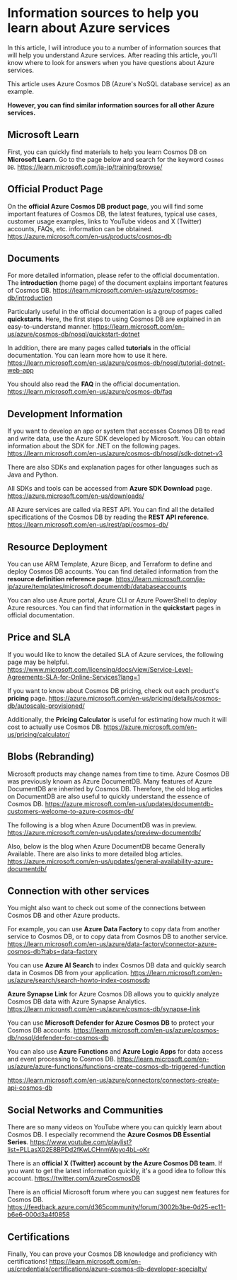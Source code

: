 # Information sources to help you learn about Azure services

In this article, I will introduce you to a number of information sources that will help you understand Azure services. After reading this article, you'll know where to look for answers when you have questions about Azure services.

This article uses Azure Cosmos DB (Azure's NoSQL database service) as an example. 

**However, you can find similar information sources for all other Azure services.**

## Microsoft Learn

First, you can quickly find materials to help you learn Cosmos DB on **Microsoft Learn**. Go to the page below and search for the keyword `Cosmos DB`.
https://learn.microsoft.com/ja-jp/training/browse/

## Official Product Page

On the **official Azure Cosmos DB product page**, you will find some important features of Cosmos DB, the latest features, typical use cases, customer usage examples, links to YouTube videos and X (Twitter) accounts, FAQs, etc. information can be obtained.
https://azure.microsoft.com/en-us/products/cosmos-db

## Documents

For more detailed information, please refer to the official documentation. The **introduction** (home page) of the document explains important features of Cosmos DB.
https://learn.microsoft.com/en-us/azure/cosmos-db/introduction

Particularly useful in the official documentation is a group of pages called **quickstarts**. Here, the first steps to using Cosmos DB are explained in an easy-to-understand manner.
https://learn.microsoft.com/en-us/azure/cosmos-db/nosql/quickstart-dotnet

In addition, there are many pages called **tutorials** in the official documentation. You can learn more how to use it here.
https://learn.microsoft.com/en-us/azure/cosmos-db/nosql/tutorial-dotnet-web-app

You should also read the **FAQ** in the official documentation.
https://learn.microsoft.com/en-us/azure/cosmos-db/faq

## Development Information

If you want to develop an app or system that accesses Cosmos DB to read and write data, use the Azure SDK developed by Microsoft. 
You can obtain information about the SDK for .NET on the following pages. 
https://learn.microsoft.com/en-us/azure/cosmos-db/nosql/sdk-dotnet-v3

There are also SDKs and explanation pages for other languages such as Java and Python.

All SDKs and tools can be accessed from **Azure SDK Download** page.
https://azure.microsoft.com/en-us/downloads/

All Azure services are called via REST API. 
You can find all the detailed specifications of the Cosmos DB by reading the **REST API reference**.
https://learn.microsoft.com/en-us/rest/api/cosmos-db/

## Resource Deployment

You can use ARM Template, Azure Bicep, and Terraform to define and deploy Cosmos DB accounts.
You can find detailed information from the **resource definition reference page**.
https://learn.microsoft.com/ja-jp/azure/templates/microsoft.documentdb/databaseaccounts

You can also use Azure portal, Azure CLI or Azure PowerShell to deploy Azure resources.
You can find that information in the **quickstart** pages in official documentation.

## Price and SLA

If you would like to know the detailed SLA of Azure services, the following page may be helpful.
https://www.microsoft.com/licensing/docs/view/Service-Level-Agreements-SLA-for-Online-Services?lang=1

If you want to know about Cosmos DB pricing, check out each product's **pricing** page.
https://azure.microsoft.com/en-us/pricing/details/cosmos-db/autoscale-provisioned/

Additionally, the **Pricing Calculator** is useful for estimating how much it will cost to actually use Cosmos DB.
https://azure.microsoft.com/en-us/pricing/calculator/

## Blobs (Rebranding)

Microsoft products may change names from time to time. Azure Cosmos DB was previously known as Azure DocumentDB. Many features of Azure DocumentDB are inherited by Cosmos DB. Therefore, the old blog articles on DocumentDB are also useful to quickly understand the essence of Cosmos DB.
https://azure.microsoft.com/en-us/updates/documentdb-customers-welcome-to-azure-cosmos-db/

The following is a blog when Azure DocumentDB was in preview.
https://azure.microsoft.com/en-us/updates/preview-documentdb/

Also, below is the blog when Azure DocumentDB became Generally Available. There are also links to more detailed blog articles.
https://azure.microsoft.com/en-us/updates/general-availability-azure-documentdb/

## Connection with other services

You might also want to check out some of the connections between Cosmos DB and other Azure products. 

For example, you can use **Azure Data Factory** to copy data from another service to Cosmos DB, or to copy data from Cosmos DB to another service.
https://learn.microsoft.com/en-us/azure/data-factory/connector-azure-cosmos-db?tabs=data-factory

You can use **Azure AI Search** to index Cosmos DB data and quickly search data in Cosmos DB from your application.
https://learn.microsoft.com/en-us/azure/search/search-howto-index-cosmosdb

**Azure Synapse Link** for Azure Cosmos DB allows you to quickly analyze Cosmos DB data with Azure Synapse Analytics.
https://learn.microsoft.com/en-us/azure/cosmos-db/synapse-link

You can use **Microsoft Defender for Azure Cosmos DB** to protect your Cosmos DB accounts.
https://learn.microsoft.com/en-us/azure/cosmos-db/nosql/defender-for-cosmos-db

You can also use **Azure Functions** and **Azure Logic Apps** for data access and event processing to Cosmos DB.
https://learn.microsoft.com/en-us/azure/azure-functions/functions-create-cosmos-db-triggered-function

https://learn.microsoft.com/en-us/azure/connectors/connectors-create-api-cosmos-db

## Social Networks and Communities

There are so many videos on YouTube where you can quickly learn about Cosmos DB. 
I especially recommend the **Azure Cosmos DB Essential Series**.
https://www.youtube.com/playlist?list=PLLasX02E8BPDd2fKwLCHnmWoyo4bL-oKr

There is an **official X (Twitter) account by the Azure Cosmos DB team**. If you want to get the latest information quickly, it's a good idea to follow this account.
https://twitter.com/AzureCosmosDB

There is an official Microsoft forum where you can suggest new features for Cosmos DB.
https://feedback.azure.com/d365community/forum/3002b3be-0d25-ec11-b6e6-000d3a4f0858

## Certifications

Finally, You can prove your Cosmos DB knowledge and proficiency with certifications!
https://learn.microsoft.com/en-us/credentials/certifications/azure-cosmos-db-developer-specialty/
